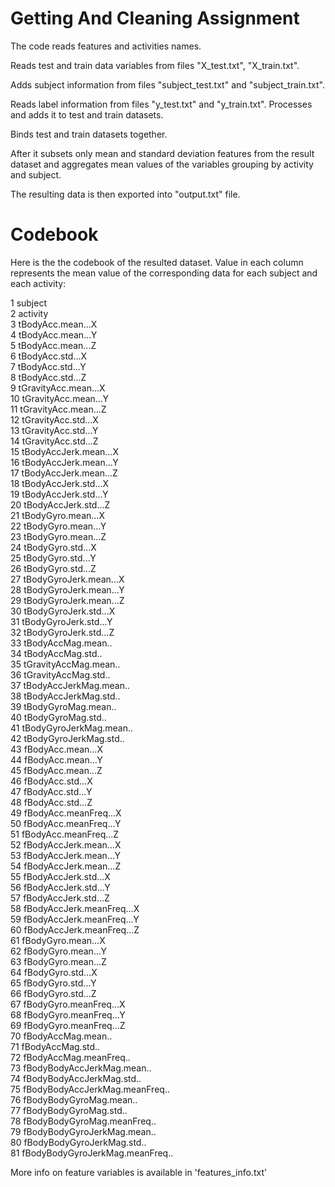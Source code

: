 Getting And Cleaning Assignment
============================

The code reads features and activities names.

Reads test and train data variables from files "X_test.txt", "X_train.txt".

Adds subject information from files "subject_test.txt" and "subject_train.txt".

Reads label information from files "y_test.txt" and "y_train.txt". Processes and adds it to test and train datasets.

Binds test and train datasets together.


After it subsets only mean and standard deviation features from the result dataset 
and aggregates mean values of the variables grouping by activity and subject.

The resulting data is then exported into "output.txt" file.

Codebook
========

Here is the the codebook of the resulted dataset. Value in each column represents the mean value of the corresponding data for each subject and each activity:

1                          subject  
2                         activity  
3                tBodyAcc.mean...X  
4                tBodyAcc.mean...Y  
5                tBodyAcc.mean...Z  
6                 tBodyAcc.std...X  
7                 tBodyAcc.std...Y  
8                 tBodyAcc.std...Z  
9             tGravityAcc.mean...X  
10            tGravityAcc.mean...Y  
11            tGravityAcc.mean...Z  
12             tGravityAcc.std...X  
13             tGravityAcc.std...Y  
14             tGravityAcc.std...Z  
15           tBodyAccJerk.mean...X  
16           tBodyAccJerk.mean...Y  
17           tBodyAccJerk.mean...Z  
18            tBodyAccJerk.std...X  
19            tBodyAccJerk.std...Y  
20            tBodyAccJerk.std...Z  
21              tBodyGyro.mean...X  
22              tBodyGyro.mean...Y  
23              tBodyGyro.mean...Z  
24               tBodyGyro.std...X  
25               tBodyGyro.std...Y  
26               tBodyGyro.std...Z  
27          tBodyGyroJerk.mean...X  
28          tBodyGyroJerk.mean...Y  
29          tBodyGyroJerk.mean...Z  
30           tBodyGyroJerk.std...X  
31           tBodyGyroJerk.std...Y  
32           tBodyGyroJerk.std...Z  
33              tBodyAccMag.mean..  
34               tBodyAccMag.std..  
35           tGravityAccMag.mean..  
36            tGravityAccMag.std..  
37          tBodyAccJerkMag.mean..  
38           tBodyAccJerkMag.std..  
39             tBodyGyroMag.mean..  
40              tBodyGyroMag.std..  
41         tBodyGyroJerkMag.mean..  
42          tBodyGyroJerkMag.std..  
43               fBodyAcc.mean...X  
44               fBodyAcc.mean...Y  
45               fBodyAcc.mean...Z  
46                fBodyAcc.std...X  
47                fBodyAcc.std...Y  
48                fBodyAcc.std...Z  
49           fBodyAcc.meanFreq...X  
50           fBodyAcc.meanFreq...Y  
51           fBodyAcc.meanFreq...Z  
52           fBodyAccJerk.mean...X  
53           fBodyAccJerk.mean...Y  
54           fBodyAccJerk.mean...Z  
55            fBodyAccJerk.std...X  
56            fBodyAccJerk.std...Y  
57            fBodyAccJerk.std...Z  
58       fBodyAccJerk.meanFreq...X  
59       fBodyAccJerk.meanFreq...Y  
60       fBodyAccJerk.meanFreq...Z  
61              fBodyGyro.mean...X  
62              fBodyGyro.mean...Y  
63              fBodyGyro.mean...Z  
64               fBodyGyro.std...X  
65               fBodyGyro.std...Y  
66               fBodyGyro.std...Z  
67          fBodyGyro.meanFreq...X  
68          fBodyGyro.meanFreq...Y  
69          fBodyGyro.meanFreq...Z  
70              fBodyAccMag.mean..  
71               fBodyAccMag.std..  
72          fBodyAccMag.meanFreq..  
73      fBodyBodyAccJerkMag.mean..  
74       fBodyBodyAccJerkMag.std..  
75  fBodyBodyAccJerkMag.meanFreq..  
76         fBodyBodyGyroMag.mean..  
77          fBodyBodyGyroMag.std..  
78     fBodyBodyGyroMag.meanFreq..  
79     fBodyBodyGyroJerkMag.mean..  
80      fBodyBodyGyroJerkMag.std..  
81 fBodyBodyGyroJerkMag.meanFreq..  

More info on feature variables is available in 'features_info.txt'
